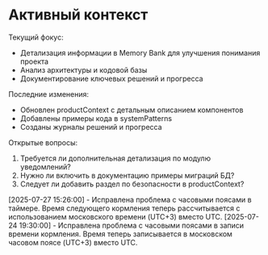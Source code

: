 # Активный контекст

Текущий фокус:
- Детализация информации в Memory Bank для улучшения понимания проекта
- Анализ архитектуры и кодовой базы
- Документирование ключевых решений и прогресса

Последние изменения:
- Обновлен productContext с детальным описанием компонентов
- Добавлены примеры кода в systemPatterns
- Созданы журналы решений и прогресса

Открытые вопросы:
1. Требуется ли дополнительная детализация по модулю уведомлений?
2. Нужно ли включить в документацию примеры миграций БД?
3. Следует ли добавить раздел по безопасности в productContext?


[2025-07-27 15:26:00] - Исправлена проблема с часовыми поясами в таймере. Время следующего кормления теперь рассчитывается с использованием московского времени (UTC+3) вместо UTC.
[2025-07-24 19:30:00] - Исправлена проблема с часовыми поясами в записи времени кормления. Время теперь записывается в московском часовом поясе (UTC+3) вместо UTC.
